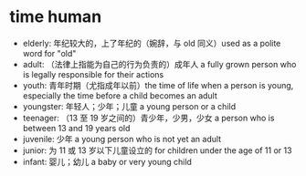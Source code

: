 # time human

- elderly: 年纪较大的，上了年纪的（婉辞，与 old 同义）used as a polite word for "old"
- adult: （法律上指能为自己的行为负责的）成年人 a fully grown person who is legally responsible for their actions
- youth: 青年时期（尤指成年以前）the time of life when a person is young, especially the time before a child becomes an adult
- youngster: 年轻人；少年；儿童 a young person or a child
- teenager: （13 至 19 岁之间的）青少年，少男，少女 a person who is between 13 and 19 years old
- juvenile: 少年 a young person who is not yet an adult
- junior: 为 11 或 13 岁以下儿童设立的 for children under the age of 11 or 13
- infant: 婴儿；幼儿 a baby or very young child
